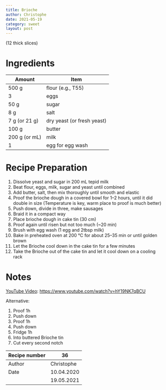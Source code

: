 ```yaml
---
title: Brioche 
author: Christophe
date: 2021-05-19
category: sweet
layout: post
---
```


(12 thick slices)

# Ingredients

Amount        | Item
------------- | --------------------------
500 g         | flour (e.g., T55)
3             | eggs
50 g          | sugar
8 g           | salt
7 g (or 21 g) | dry yeast (or fresh yeast)
100 g         | butter
200 g (or mL) | milk
1             | egg for egg wash

# Recipe Preparation

1. Dissolve yeast and sugar in 200 mL tepid milk
2. Beat flour, eggs, milk, sugar and yeast until combined
3. Add butter, salt, then mix thoroughly until smooth and elastic
4. Proof the brioche dough in a covered bowl for 1–2 hours, until it did double in size (Temperature is key, warm place to proof is much better)
5. Push down, divide in three, make sausages
6. Braid it in a compact way
7. Place brioche dough in cake tin (30 cm)
8. Proof again until risen but not too much (~20 min)
9. Brush with egg wash (1 egg and 2tbsp milk)
10. Bake in preheated oven at 200 °C for about 25–35 min or until golden brown
11. Let the Brioche cool down in the cake tin for a few minutes
12. Take the Brioche out of the cake tin and let it cool down on a cooling rack

# Notes

[YouTube Video](https://www.youtube.com/watch?v=hY19NK7qBCU): <https://www.youtube.com/watch?v=hY19NK7qBCU>

Alternative:

1. Proof 1h
2. Push down
3. Proof 1h
4. Push down
5. Fridge 1h
6. Into buttered Brioche tin
7. Cut every second notch

Recipe number | 36
------------- | ----------
Author        | Christophe
Date          | 10.04.2020
              | 19.05.2021
